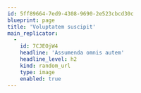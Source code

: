 ```yaml
---
id: 5ff89664-7ed9-4308-9690-2e523cbcd30c
blueprint: page
title: 'Voluptatem suscipit'
main_replicator:
  -
    id: 7CJEOjW4
    headline: 'Assumenda omnis autem'
    headline_level: h2
    kind: random_url
    type: image
    enabled: true
---
```

